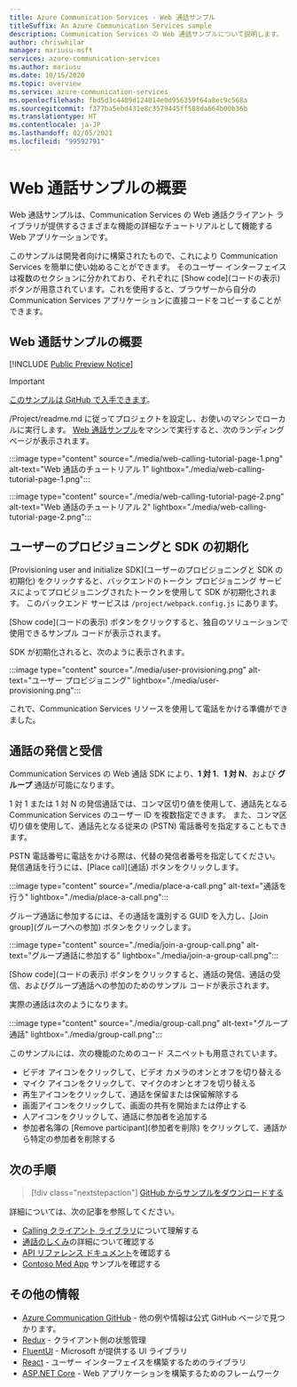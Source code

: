 ```yaml
---
title: Azure Communication Services - Web 通話サンプル
titleSuffix: An Azure Communication Services sample
description: Communication Services の Web 通話サンプルについて説明します。
author: chriswhilar
manager: mariusu-msft
services: azure-communication-services
ms.author: mariusu
ms.date: 10/15/2020
ms.topic: overview
ms.service: azure-communication-services
ms.openlocfilehash: fbd5d3c4489d124014e0d956359f64a8ec9c568a
ms.sourcegitcommit: f377ba5ebd431e8c3579445ff588da664b00b36b
ms.translationtype: HT
ms.contentlocale: ja-JP
ms.lasthandoff: 02/05/2021
ms.locfileid: "99592791"
---
```

# <a name="get-started-with-the-web-calling-sample"></a>Web 通話サンプルの概要

Web 通話サンプルは、Communication Services の Web 通話クライアント ライブラリが提供するさまざまな機能の詳細なチュートリアルとして機能する Web アプリケーションです。 

このサンプルは開発者向けに構築されたもので、これにより Communication Services を簡単に使い始めることができます。 そのユーザー インターフェイスは複数のセクションに分かれており、それぞれに [Show code]\(コードの表示\) ボタンが用意されています。これを使用すると、ブラウザーから自分の Communication Services アプリケーションに直接コードをコピーすることができます。

## <a name="get-started-with-the-web-calling-sample"></a>Web 通話サンプルの概要

[!INCLUDE [Public Preview Notice](../includes/public-preview-include.md)]

> [!IMPORTANT]
> [このサンプルは GitHub で入手できます](https://github.com/Azure-Samples/communication-services-web-calling-tutorial/)。

/Project/readme.md に従ってプロジェクトを設定し、お使いのマシンでローカルに実行します。
[Web 通話サンプル](https://github.com/Azure-Samples/communication-services-web-calling-tutorial)をマシンで実行すると、次のランディング ページが表示されます。

:::image type="content" source="./media/web-calling-tutorial-page-1.png" alt-text="Web 通話のチュートリアル 1" lightbox="./media/web-calling-tutorial-page-1.png":::

:::image type="content" source="./media/web-calling-tutorial-page-2.png" alt-text="Web 通話のチュートリアル 2" lightbox="./media/web-calling-tutorial-page-2.png":::

## <a name="user-provisioning-and-sdk-initialization"></a>ユーザーのプロビジョニングと SDK の初期化 

[Provisioning user and initialize SDK]\(ユーザーのプロビジョニングと SDK の初期化\) をクリックすると、バックエンドのトークン プロビジョニング サービスによってプロビジョニングされたトークンを使用して SDK が初期化されます。 このバックエンド サービスは `/project/webpack.config.js` にあります。

[Show code]\(コードの表示\) ボタンをクリックすると、独自のソリューションで使用できるサンプル コードが表示されます。

SDK が初期化されると、次のように表示されます。

:::image type="content" source="./media/user-provisioning.png" alt-text="ユーザー プロビジョニング" lightbox="./media/user-provisioning.png":::

これで、Communication Services リソースを使用して電話をかける準備ができました。

## <a name="placing-and-receiving-calls"></a>通話の発信と受信

Communication Services の Web 通話 SDK により、**1 対 1**、**1 対 N**、および **グループ** 通話が可能になります。

1 対 1 または 1 対 N の発信通話では、コンマ区切り値を使用して、通話先となる Communication Services のユーザー ID を複数指定できます。 また、コンマ区切り値を使用して、通話先となる従来の (PSTN) 電話番号を指定することもできます。 

PSTN 電話番号に電話をかける際は、代替の発信者番号を指定してください。 発信通話を行うには、[Place call]\(通話\) ボタンをクリックします。

:::image type="content" source="./media/place-a-call.png" alt-text="通話を行う" lightbox="./media/place-a-call.png":::

グループ通話に参加するには、その通話を識別する GUID を入力し、[Join group]\(グループへの参加\) ボタンをクリックします。

:::image type="content" source="./media/join-a-group-call.png" alt-text="グループ通話に参加する" lightbox="./media/join-a-group-call.png":::

[Show code]\(コードの表示\) ボタンをクリックすると、通話の発信、通話の受信、およびグループ通話への参加のためのサンプル コードが表示されます。

実際の通話は次のようになります。

:::image type="content" source="./media/group-call.png" alt-text="グループ通話" lightbox="./media/group-call.png":::

このサンプルには、次の機能のためのコード スニペットも用意されています。

  - ビデオ アイコンをクリックして、ビデオ カメラのオンとオフを切り替える
  - マイク アイコンをクリックして、マイクのオンとオフを切り替える
  - 再生アイコンをクリックして、通話を保留または保留解除する
  - 画面アイコンをクリックして、画面の共有を開始または停止する
  - 人アイコンをクリックして、通話に参加者を追加する
  - 参加者名簿の [Remove participant]\(参加者を削除\) をクリックして、通話から特定の参加者を削除する


## <a name="next-steps"></a>次の手順

>[!div class="nextstepaction"] 
>[GitHub からサンプルをダウンロードする](https://github.com/Azure-Samples/communication-services-web-calling-tutorial/)

詳細については、次の記事を参照してください。

- [Calling クライアント ライブラリ](../quickstarts/voice-video-calling/calling-client-samples.md)について理解する
- [通話のしくみ](../concepts/voice-video-calling/about-call-types.md)の詳細について確認する
- [API リファレンス ドキュメント](/javascript/api/azure-communication-services/@azure/communication-calling/?view=azure-communication-services-js)を確認する
- [Contoso Med App](https://github.com/Azure-Samples/communication-services-contoso-med-app) サンプルを確認する

## <a name="additional-reading"></a>その他の情報

- [Azure Communication GitHub](https://github.com/Azure/communication) - 他の例や情報は公式 GitHub ページで見つかります。
- [Redux](https://redux.js.org/) - クライアント側の状態管理
- [FluentUI](https://aka.ms/fluent-ui) - Microsoft が提供する UI ライブラリ
- [React](https://reactjs.org/) - ユーザー インターフェイスを構築するためのライブラリ
- [ASP.NET Core](/aspnet/core/introduction-to-aspnet-core?preserve-view=true&view=aspnetcore-3.1) - Web アプリケーションを構築するためのフレームワーク
